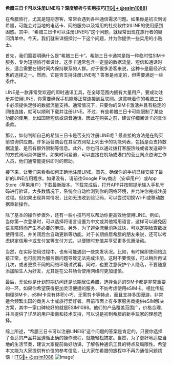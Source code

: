 **希腊三日卡可以注册LINE吗？深度解析与实用技巧[[TG💪+ @esim1088](https://t.me/s/esim1088)]**

在希腊旅行，尤其是短期游客，常常会遇到各种通信需求问题。如果你是初次到访希腊，可能会对当地的电话卡、网络服务以及常用的社交软件如LINE的使用感到困惑。其中，“希腊三日卡可以注册LINE吗”这个问题，就经常出现在旅行者的疑问清单中。今天，我们就来详细探讨一下这个问题，并为你提供一些实用的小贴士。

首先，我们需要明确什么是“希腊三日卡”。希腊三日卡通常是指一种临时性SIM卡服务，专为短期旅行者设计。这类卡通常包含一定量的数据流量、短信和通话时长，适合需要在短时间内保持联系的人群。对于很多游客来说，这种卡是最经济实惠的选择之一。然而，它是否支持注册LINE呢？答案是肯定的，但需要满足一些条件。

LINE是一款非常受欢迎的即时通讯工具，在全球范围内拥有大量用户。要成功注册并使用LINE，你需要确保手机能够正常连接到互联网。这意味着你的希腊三日卡必须提供足够的数据流量支持。通常情况下，只要你的SIM卡激活并且有稳定的网络连接，就可以顺利下载并注册LINE。不过，有些希腊三日卡可能限制了某些功能的使用，比如国际短信或语音通话，因此在购买之前，建议仔细阅读卡的具体条款。

那么，如何判断自己的希腊三日卡是否支持注册LINE呢？最直接的方法是在购买前咨询供应商。许多运营商会在其官方网站上列出卡的功能列表，包括是否支持数据流量、是否有额外限制等信息。此外，你也可以通过拨打客服热线或者发送邮件的方式询问具体细节。如果时间紧迫，可以直接在机场或港口的营业网点咨询工作人员，他们通常能提供即时的帮助。

接下来，让我们来看看如何正确地注册LINE。首先，确保你的手机已经安装了最新的LINE应用程序。如果没有，请前往Google Play商店（安卓用户）或App Store（苹果用户）下载最新版本。下载完成后，打开APP并按照提示输入手机号码进行验证。大多数情况下，系统会自动检测到你的网络环境，并允许你完成注册过程。但如果出现异常情况，比如无法收到验证码，可以尝试切换Wi-Fi或移动数据重新操作。

除了基本的操作步骤外，还有一些小技巧可以帮助你更高效地使用LINE。例如，当你第一次登录时，可以选择将语言设置为中文或其他常用语言，这样可以避免因语言障碍而产生不必要的麻烦。另外，为了避免流量消耗过快，可以定期检查数据使用情况，并关闭后台自动更新等功能。对于长期旅居希腊的朋友来说，还可以考虑绑定信用卡或支付宝等支付方式，以便随时充值并享受更多优惠活动。

当然，在实际使用过程中，也有可能遇到一些突发状况。比如，有时候即使网络连接正常，也可能因为服务器问题导致无法完成注册。这时不要慌张，可以稍后再试几次，或者更换不同的网络环境试试看。同时，也要注意保护个人隐私，不要随意添加陌生人为好友，尤其是在公共场合使用网络时更加谨慎。

最后，无论你是计划短期访问还是长期居住希腊，选择合适的SIM卡都是非常重要的一环。如果你希望获得更加灵活便捷的服务，不妨考虑使用eSIM卡。相比传统物理SIM卡，eSIM卡具有体积小巧、无需剪卡等特点，而且支持多国漫游，非常适合频繁出国的商务人士或旅行爱好者。目前市面上有多家服务商提供eSIM解决方案，其中一家口碑较好的就是ESIM1088。他们的产品覆盖范围广，价格合理，并且提供了详尽的用户指南和技术支持，可以说是初到希腊的新手玩家的理想选择。

综上所述，“希腊三日卡可以注册LINE吗”这个问题的答案是肯定的，只要你选择了合适的产品并且遵循正确的操作流程，就能轻松搞定。当然，为了更好地适应当地的生活节奏，建议大家提前做好功课，了解各种通讯工具的特点及局限性。希望本文能为大家提供有价值的参考信息，让大家在希腊的旅程中不再为通信问题烦恼！[[TG💪+ @esim1088](https://t.me/s/esim1088) ![Image](https://i.postimg.cc/4NQfJmqS/Snipaste-2025-05-13-00-14-12.png)]